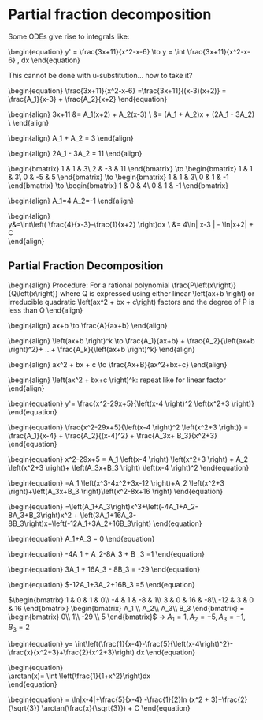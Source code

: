 # Partial fraction decomposition


Some ODEs give rise to integrals like:


\begin{equation}
y' = \frac{3x+11}{x^2-x-6} \to y = \int \frac{3x+11}{x^2-x-6} \, dx
\end{equation}





This cannot be done with u-substitution... how to take it?

\begin{equation}
\frac{3x+11}{x^2-x-6} =\frac{3x+11}{(x-3)(x+2)} = \frac{A_1}{x-3} + \frac{A_2}{x+2}
\end{equation}

 

\begin{align}
3x+11 &= A_1(x+2) + A_2(x-3) \\
&= (A_1 + A_2)x + (2A_1 - 3A_2) \\
\end{align}

\begin{align}
 A_1  + A_2 = 3
\end{align}

\begin{align}
2A_1 - 3A_2 = 11
\end{align}

\begin{bmatrix} 1 & 1 & 3\\ 2 & -3 & 11 \end{bmatrix} \to \begin{bmatrix} 1 & 1 & 3\\ 0 & -5 & 5 \end{bmatrix} \to \begin{bmatrix} 1 & 1 & 3\\ 0 & 1 & -1 \end{bmatrix} \to \begin{bmatrix} 1 & 0 & 4\\ 0 & 1 & -1 \end{bmatrix}

\begin{align}
A_1=4  A_2=-1
\end{align}

\begin{align}  
y&=\int\left( \frac{4}{x-3}-\frac{1}{x+2} \right)dx \\ 
&= 4\ln| x-3 | - \ln|x+2| + C  
\end{align}


## Partial Fraction Decomposition

\begin{align}
Procedure: For a rational polynomial  \frac{P\left(x\right)}{Q\left(x\right)} where Q is expressed using either linear \left(ax+b \right) or irreducible quadratic \left(ax^2 + bx + c\right) factors and the degree of P is less than Q 
\end{align}


\begin{align}
ax+b \to \frac{A}{ax+b}
\end{align}

\begin{align}
\left(ax+b \right)^k \to \frac{A_1}{ax+b} + \frac{A_2}{\left(ax+b \right)^2}+ ...+ \frac{A_k}{\left(ax+b \right)^k}
\end{align}

\begin{align}
ax^2 + bx + c \to \frac{Ax+B}{ax^2+bx+c}
\end{align}

\begin{align}
\left(ax^2 + bx+c \right)^k: repeat like for linear factor
\end{align} 


\begin{equation}
y'= \frac{x^2-29x+5}{\left(x-4 \right)^2 \left(x^2+3 \right)}
\end{equation}


\begin{equation}
\frac{x^2-29x+5}{\left(x-4 \right)^2 \left(x^2+3 \right)} = \frac{A_1}{x-4} + \frac{A_2}{(x-4)^2} + \frac{A_3x+ B_3}{x^2+3}
\end{equation}

\begin{equation}
x^2-29x+5 = A_1 \left(x-4 \right) \left(x^2+3 \right) + A_2 \left(x^2+3 \right)+ \left(A_3x+B_3 \right) \left(x-4 \right)^2
\end{equation}

\begin{equation}
=A_1 \left(x^3-4x^2+3x-12 \right)+A_2 \left(x^2+3 \right)+\left(A_3x+B_3 \right)\left(x^2-8x+16 \right)
\end{equation}

\begin{equation}
=\left(A_1+A_3\right)x^3+\left(-4A_1+A_2-8A_3+B_3\right)x^2 + \left(3A_1+16A_3-8B_3\right)x+\left(-12A_1+3A_2+16B_3\right)
\end{equation}


\begin{equation}
A_1+A_3 = 0
\end{equation}


\begin{equation}
-4A_1 + A_2-8A_3 + B _3 =1
\end{equation}


\begin{equation}
3A_1 + 16A_3 - 8B_3 = -29
\end{equation}


\begin{equation}
$-12A_1+3A_2+16B_3 =5
\end{equation}


$\begin{bmatrix} 1 & 0 & 1 & 0\\ -4 & 1 & -8 & 1\\ 3 & 0 & 16 & -8\\ -12 & 3 & 0 & 16 \end{bmatrix} \begin{bmatrix} A_1 \\ A_2\\ A_3\\ B_3 \end{bmatrix} = \begin{bmatrix} 0\\ 1\\ -29 \\ 5 \end{bmatrix}$ $\to$ $A_1 = 1, A_2 = -5, A_3 = -1, B_3 =2$

\begin{equation}
 y= \int\left(\frac{1}{x-4}-\frac{5}{\left(x-4\right)^2}-\frac{x}{x^2+3}+\frac{2}{x^2+3}\right) dx
 \end{equation}

\begin{equation}                          
\arctan(x)= \int \left(\frac{1}{1+x^2}\right)dx  
\end{equation}



\begin{equation}
= \ln|x-4|+\frac{5}{x-4} -\frac{1}{2}ln (x^2 + 3)+\frac{2}{\sqrt{3}} \arctan(\frac{x}{\sqrt{3}}) + C
\end{equation}




